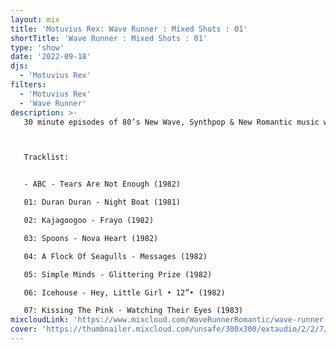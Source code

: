 ```yaml
---
layout: mix
title: 'Motuvius Rex: Wave Runner : Mixed Shots : 01'
shortTitle: 'Wave Runner : Mixed Shots : 01'
type: 'show'
date: '2022-09-18'
djs:
  - 'Motuvius Rex'
filters:
  - 'Motuvius Rex'
  - 'Wave Runner'
description: >-
   30 minute episodes of 80’s New Wave, Synthpop & New Romantic music with no talking, just straight 80s jams. Not too long, not too short! Just 30 minutes of nostalgic time travel to a magical era of fun and fashion! Hosted by Motuvius Rex, Wave Runner is a program of Radio Arcane based in Louisville, Kentucky.



   Tracklist:


   - ABC - Tears Are Not Enough (1982)

   01: Duran Duran - Night Boat (1981)

   02: Kajagoogoo - Frayo (1982)

   03: Spoons - Nova Heart (1982)

   04: A Flock Of Seagulls - Messages (1982)

   05: Simple Minds - Glittering Prize (1982)

   06: Icehouse - Hey, Little Girl • 12”• (1982)

   07: Kissing The Pink - Watching Their Eyes (1983)
mixcloudLink: 'https://www.mixcloud.com/WaveRunnerRomantic/wave-runner-mixed-shots-01'
cover: 'https://thumbnailer.mixcloud.com/unsafe/300x300/extaudio/2/2/7/5/c07f-7e89-4bed-a590-61b2413c167b'
---
```

